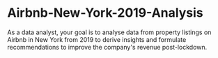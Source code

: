 # Airbnb-New-York-2019-Analysis
As a data analyst, your goal is to analyse data from property listings on Airbnb in New York from 2019 to derive insights and formulate recommendations to improve the company's revenue post-lockdown.
